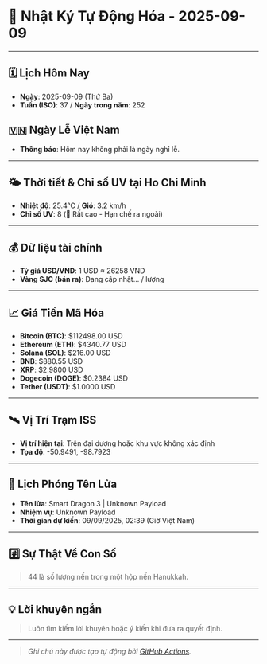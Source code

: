 # 🚀 Nhật Ký Tự Động Hóa - 2025-09-09

---
<!-- CALENDAR-MODULE -->
## 🗓️ Lịch Hôm Nay
- **Ngày**: 2025-09-09 (Thứ Ba)
- **Tuần (ISO)**: 37 / **Ngày trong năm**: 252

<!-- HOLIDAY-MODULE -->
## 🇻🇳 Ngày Lễ Việt Nam
- **Thông báo**: Hôm nay không phải là ngày nghỉ lễ.

---
<!-- WEATHER-UV-MODULE -->
## 🌤️ Thời tiết & Chỉ số UV tại Ho Chi Minh
- **Nhiệt độ**: 25.4°C / **Gió**: 3.2 km/h
- **Chỉ số UV**: 8 (🔴 Rất cao - Hạn chế ra ngoài)

---
<!-- FINANCE-MODULE -->
## 💰 Dữ liệu tài chính
- **Tỷ giá USD/VND**: 1 USD ≈ 26258 VND
- **Vàng SJC (bán ra)**: Đang cập nhật... / lượng

---
<!-- CRYPTO-MODULE -->
## 📈 Giá Tiền Mã Hóa
- **Bitcoin (BTC)**: $112498.00 USD
- **Ethereum (ETH)**: $4340.77 USD
- **Solana (SOL)**: $216.00 USD
- **BNB**: $880.55 USD
- **XRP**: $2.9800 USD
- **Dogecoin (DOGE)**: $0.2384 USD
- **Tether (USDT)**: $1.0000 USD

---
<!-- ISS-MODULE -->
## 🛰️ Vị Trí Trạm ISS
- **Vị trí hiện tại**: Trên đại dương hoặc khu vực không xác định
- **Tọa độ**: -50.9491, -98.7923

---
<!-- LAUNCH-MODULE -->
## 🚀 Lịch Phóng Tên Lửa
- **Tên lửa**: Smart Dragon 3 | Unknown Payload
- **Nhiệm vụ**: Unknown Payload
- **Thời gian dự kiến**: 09/09/2025, 02:39 (Giờ Việt Nam)

---
<!-- NUMBERS-MODULE -->
## #️⃣ Sự Thật Về Con Số
> 44 là số lượng nến trong một hộp nến Hanukkah.

---
<!-- ADVICE-MODULE -->
## 💡 Lời khuyên ngắn
> Luôn tìm kiếm lời khuyên hoặc ý kiến khi đưa ra quyết định.

---
<!-- FOOTER-MODULE -->
> *Ghi chú này được tạo tự động bởi [GitHub Actions](https://github.com/features/actions).*
